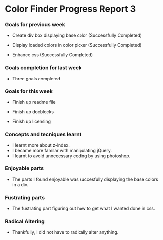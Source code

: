 # Color Finder Progress Report 3

### Goals for previous week
- Create div box displaying base color (Successfully Completed)

- Display loaded colors in color picker (Successfully Completed)
  
- Enhance css (Successfully Completed)
  


### Goals completion for last week
- Three goals completed

### Goals for this week
- Finish up readme file

- Finish up docblocks

- Finish up licensing

### Concepts and tecniques learnt
- I learnt more about z-index.
- I became more familar with manipulating jQuery.
- I learnt to avoid unnecessary coding by using photoshop.

### Enjoyable parts
 - The parts I found enjoyable was succesfully displaying the base colors in a div.

### Fustrating parts
- The fustrating part figuring out how to get what I wanted done in css.

### Radical Altering
- Thankfully, I did not have to radically alter anything.
 
 
